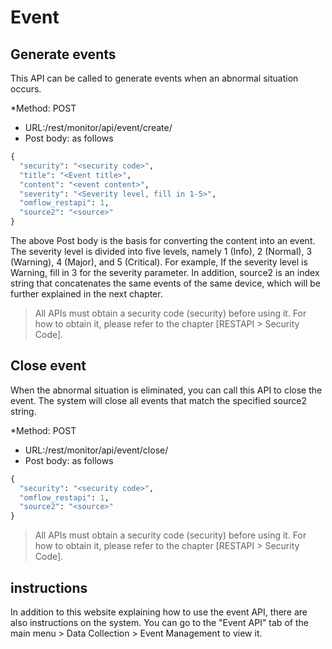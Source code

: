 
# Event

## Generate events

This API can be called to generate events when an abnormal situation occurs.

*Method: POST
* URL:/rest/monitor/api/event/create/
* Post body: as follows

```python
{
  "security": "<security code>",
  "title": "<Event title>",
  "content": "<event content>",
  "severity": "<Severity level, fill in 1-5>",
  "omflow_restapi": 1,
  "source2": "<source>"
}
```

The above Post body is the basis for converting the content into an event. The severity level is divided into five levels, namely 1 (Info), 2 (Normal), 3 (Warning), 4 (Major), and 5 (Critical). For example, If the severity level is Warning, fill in 3 for the severity parameter. In addition, source2 is an index string that concatenates the same events of the same device, which will be further explained in the next chapter.

> All APIs must obtain a security code (security) before using it. For how to obtain it, please refer to the chapter [RESTAPI > Security Code].

## Close event

When the abnormal situation is eliminated, you can call this API to close the event. The system will close all events that match the specified source2 string.

*Method: POST
* URL:/rest/monitor/api/event/close/
* Post body: as follows

```python
{
  "security": "<security code>",
  "omflow_restapi": 1,
  "source2": "<source>"
}
```

> All APIs must obtain a security code (security) before using it. For how to obtain it, please refer to the chapter [RESTAPI > Security Code].

## instructions

In addition to this website explaining how to use the event API, there are also instructions on the system. You can go to the "Event API" tab of the main menu > Data Collection > Event Management to view it.